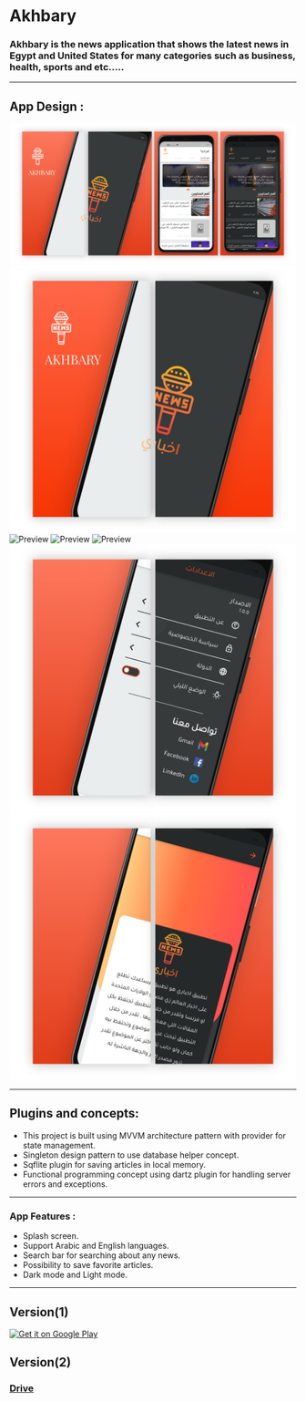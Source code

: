 # Akhbary

### Akhbary is the news application that shows the latest news in Egypt and United States for many categories such as business, health, sports and etc.....

-----------------------------------------------------------------------------

## App Design :
![Preview](readme_images/11.png)
![Preview](readme_images/1.png)
![Preview](readme_images/2.png)
![Preview](readme_images/3.png)
![Preview](readme_images/4.png)
![Preview](readme_images/5.png)
![Preview](readme_images/6.png)

-----------------------------------------------------------------------------

## Plugins and concepts:

- This project is built using MVVM architecture pattern with provider for state management.
- Singleton design pattern to use database helper concept.
- Sqflite plugin for saving articles in local memory.
- Functional programming concept using dartz plugin for handling server errors and exceptions.

-----------------------------------------------------------------------------

### App Features :

- Splash screen.
- Support Arabic and English languages.
- Search bar for searching about any news.
- Possibility to save favorite articles.
- Dark mode and Light mode.

-----------------------------------------------------------------------------

## Version(1)
[<img src="https://user-images.githubusercontent.com/50374022/152713461-d367ec7a-687b-40ca-a881-30e49d69821c.png"
alt='Get it on Google Play'
height="80">](https://play.google.com/store/apps/details?id=com.mohamedElbalooty.akhbary)

## Version(2) 
### [Drive](https://drive.google.com/file/d/15bpXtm8rBsuXig1Klf1t_HqKpTcsXkKC/view?usp=sharing)
